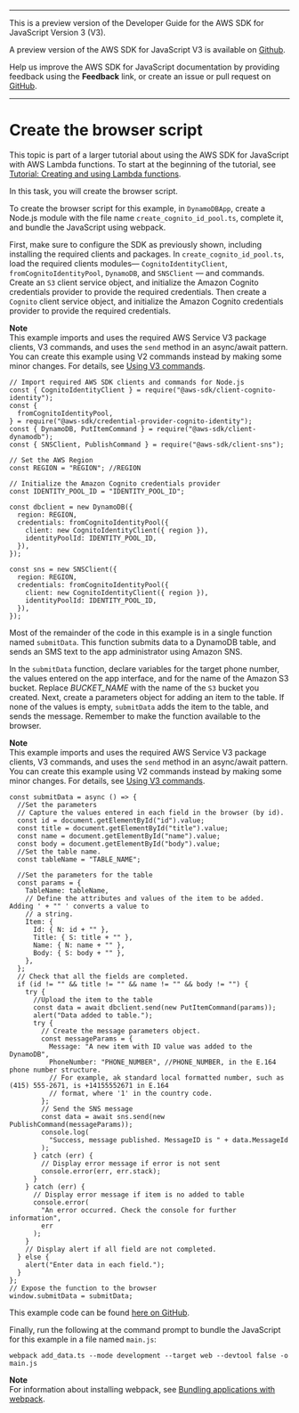 --------

This is a preview version of the Developer Guide for the AWS SDK for JavaScript Version 3 \(V3\)\.

A preview version of the AWS SDK for JavaScript V3 is available on [Github](https://github.com/aws/aws-sdk-js-v3)\.

Help us improve the AWS SDK for JavaScript documentation by providing feedback using the **Feedback** link, or create an issue or pull request on [GitHub](https://github.com/awsdocs/aws-sdk-for-javascript-v3)\.

--------

# Create the browser script<a name="cross-service-submitdata-browser-script"></a>

This topic is part of a larger tutorial about using the AWS SDK for JavaScript with AWS Lambda functions\. To start at the beginning of the tutorial, see [Tutorial: Creating and using Lambda functions](https://docs.aws.amazon.com/sdk-for-javascript/v2/developer-guide/sdk-cross-service-example-submitting-data.html)\. 

In this task, you will create the browser script\. 

To create the browser script for this example, in `DynamoDBApp`, create a Node\.js module with the file name `create_cognito_id_pool.ts`, complete it, and bundle the JavaScript using webpack\.

First, make sure to configure the SDK as previously shown, including installing the required clients and packages\. In `create_cognito_id_pool.ts`, load the required clients modules⁠— `CognitoIdentityClient`, `fromCognitoIdentityPool`, `DynamoDB`, and `SNSClient`⁠ — and commands\. Create an `S3` client service object, and initialize the Amazon Cognito credentials provider to provide the required credentials\. Then create a `Cognito` client service object, and initialize the Amazon Cognito credentials provider to provide the required credentials\.

**Note**  
This example imports and uses the required AWS Service V3 package clients, V3 commands, and uses the `send` method in an async/await pattern\. You can create this example using V2 commands instead by making some minor changes\. For details, see [Using V3 commands](welcome.md#using_v3_commands)\.

```
// Import required AWS SDK clients and commands for Node.js
const { CognitoIdentityClient } = require("@aws-sdk/client-cognito-identity");
const {
  fromCognitoIdentityPool,
} = require("@aws-sdk/credential-provider-cognito-identity");
const { DynamoDB, PutItemCommand } = require("@aws-sdk/client-dynamodb");
const { SNSClient, PublishCommand } = require("@aws-sdk/client-sns");

// Set the AWS Region
const REGION = "REGION"; //REGION

// Initialize the Amazon Cognito credentials provider
const IDENTITY_POOL_ID = "IDENTITY_POOL_ID";

const dbclient = new DynamoDB({
  region: REGION,
  credentials: fromCognitoIdentityPool({
    client: new CognitoIdentityClient({ region }),
    identityPoolId: IDENTITY_POOL_ID,
  }),
});

const sns = new SNSClient({
  region: REGION,
  credentials: fromCognitoIdentityPool({
    client: new CognitoIdentityClient({ region }),
    identityPoolId: IDENTITY_POOL_ID,
  }),
});
```

Most of the remainder of the code in this example is in a single function named `submitData`\. This function submits data to a DynamoDB table, and sends an SMS text to the app administrator using Amazon SNS\. 

In the `submitData` function, declare variables for the target phone number, the values entered on the app interface, and for the name of the Amazon S3 bucket\. Replace *BUCKET\_NAME* with the name of the `S3` bucket you created\. Next, create a parameters object for adding an item to the table\. If none of the values is empty, `submitData` adds the item to the table, and sends the message\. Remember to make the function available to the browser\.

**Note**  
This example imports and uses the required AWS Service V3 package clients, V3 commands, and uses the `send` method in an async/await pattern\. You can create this example using V2 commands instead by making some minor changes\. For details, see [Using V3 commands](welcome.md#using_v3_commands)\.

```
const submitData = async () => {
  //Set the parameters
  // Capture the values entered in each field in the browser (by id).
  const id = document.getElementById("id").value;
  const title = document.getElementById("title").value;
  const name = document.getElementById("name").value;
  const body = document.getElementById("body").value;
  //Set the table name.
  const tableName = "TABLE_NAME";

  //Set the parameters for the table
  const params = {
    TableName: tableName,
    // Define the attributes and values of the item to be added. Adding ' + "" ' converts a value to
    // a string.
    Item: {
      Id: { N: id + "" },
      Title: { S: title + "" },
      Name: { N: name + "" },
      Body: { S: body + "" },
    },
  };
  // Check that all the fields are completed.
  if (id != "" && title != "" && name != "" && body != "") {
    try {
      //Upload the item to the table
      const data = await dbclient.send(new PutItemCommand(params));
      alert("Data added to table.");
      try {
        // Create the message parameters object.
        const messageParams = {
          Message: "A new item with ID value was added to the DynamoDB",
          PhoneNumber: "PHONE_NUMBER", //PHONE_NUMBER, in the E.164 phone number structure.
          // For example, ak standard local formatted number, such as (415) 555-2671, is +14155552671 in E.164
          // format, where '1' in the country code.
        };
        // Send the SNS message
        const data = await sns.send(new PublishCommand(messageParams));
        console.log(
          "Success, message published. MessageID is " + data.MessageId
        );
      } catch (err) {
        // Display error message if error is not sent
        console.error(err, err.stack);
      }
    } catch (err) {
      // Display error message if item is no added to table
      console.error(
        "An error occurred. Check the console for further information",
        err
      );
    }
    // Display alert if all field are not completed.
  } else {
    alert("Enter data in each field.");
  }
};
// Expose the function to the browser
window.submitData = submitData;
```

This example code can be found [here on GitHub](https://github.com/awsdocs/aws-doc-sdk-examples/blob/master/javascriptv3/example_code/cross-services/submit-data-app/src/dynamoApp/add_data.ts)\.

Finally, run the following at the command prompt to bundle the JavaScript for this example in a file named `main.js`:

```
webpack add_data.ts --mode development --target web --devtool false -o main.js
```

**Note**  
For information about installing webpack, see [Bundling applications with webpack](webpack.md)\.
